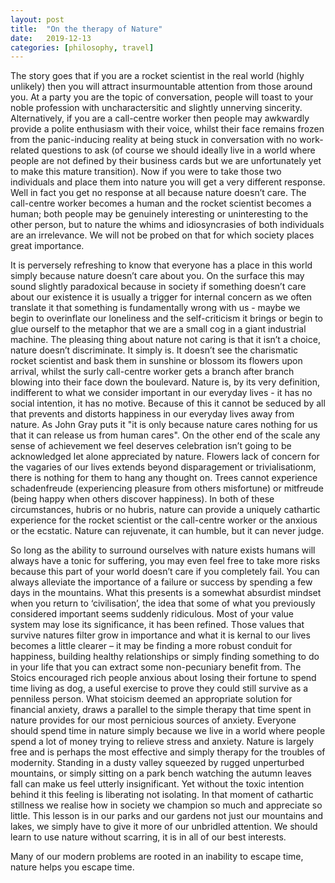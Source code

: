 ```yaml
---
layout: post
title:  "On the therapy of Nature"
date:   2019-12-13
categories: [philosophy, travel]
---
```


The story goes that if you are a rocket scientist in the real world (highly unlikely) then you will attract insurmountable attention from those around you. At a party you are the topic of conversation, people will toast to your noble profession with uncharactersitic and slightly unnerving sincerity. Alternatively, if you are a call-centre worker then people may awkwardly provide a polite enthusiasm with their voice, whilst their face remains frozen from the panic-inducing reality at being stuck in conversation with no work-related questions to ask (of course we should ideally live in a world where people are not defined by their business cards but we are unfortunately yet to make this mature transition). Now if you were to take those two individuals and place them into nature you will get a very different response. Well in fact you get no response at all because nature doesn’t care. The call-centre worker becomes a human and the rocket scientist becomes a human; both people may be genuinely interesting or uninteresting to the other person, but to nature the whims and idiosyncrasies of both individuals are an irrelevance. We will not be probed on that for which society places great importance. 

It is perversely refreshing to know that everyone has a place in this world simply because nature doesn’t care about you. On the surface this may sound slightly paradoxical because in society if something doesn’t care about our existence it is usually a trigger for internal concern as we often translate it that something is fundamentally wrong with us - maybe we begin to overinflate our loneliness and the self-criticism it brings or begin to glue ourself to the metaphor that we are a small cog in a giant industrial machine. The pleasing thing about nature not caring is that it isn’t a choice, nature doesn’t discriminate. It simply is. It doesn’t see the charismatic rocket scientist and bask them in sunshine or blossom its flowers upon arrival, whilst the surly call-centre worker gets a branch after branch blowing into their face down the boulevard. Nature is, by its very definition, indifferent to what we consider important in our everyday lives - it has no social intention, it has no motive. Because of this it cannot be seduced by all that prevents and distorts happiness in our everyday lives away from nature. As John Gray puts it "it is only because nature cares nothing for us that it can release us from human cares". On the other end of the scale any sense of achievement we feel deserves celebration isn’t going to be acknowledged let alone appreciated by nature. Flowers lack of concern for the vagaries of our lives extends beyond disparagement or trivialisationm, there is nothing for them to hang any thought on. Trees cannot experience schadenfreude (experiencing pleasure from others misfortune) or mitfreude (being happy when others discover happiness). In both of these circumstances, hubris or no hubris, nature can provide a uniquely cathartic experience for the rocket scientist or the call-centre worker or the anxious or the ecstatic. Nature can rejuvenate, it can humble, but it can never judge.

So long as the ability to surround ourselves with nature exists humans will always have a tonic for suffering, you may even feel free to take more risks because this part of your world doesn’t care if you completely fail. You can always alleviate the importance of a failure or success by spending a few days in the mountains. What this presents is a somewhat absurdist mindset when you return to ‘civilisation’, the idea that some of what you previously considered important seems suddenly ridiculous. Most of your value system may lose its significance, it has been refined. Those values that survive natures filter grow in importance and what it is kernal to our lives becomes a little clearer – it may be finding a more robust conduit for happiness, building healthy relationships or simply finding something to do in your life that you can extract some non-pecuniary benefit from. The Stoics encouraged rich people anxious about losing their fortune to spend time living as dog, a useful exercise to prove they could still survive as a penniless person. What stoicism deemed an appropriate solution for financial anxiety, draws a parallel to the simple therapy that time spent in nature provides for our most pernicious sources of anxiety. Everyone should spend time in nature simply because we live in a world where people spend a lot of money trying to relieve stress and anxiety. Nature is largely free and is perhaps the most effective and simply therapy for the troubles of modernity. Standing in a dusty valley squeezed by rugged unperturbed mountains, or simply sitting on a park bench watching the autumn leaves fall can make us feel utterly insignificant. Yet without the toxic intention behind it this feeling is liberating not isolating. In that moment of cathartic stillness we realise how in society we champion so much and appreciate so little. This lesson is in our parks and our gardens not just our mountains and lakes, we simply have to give it more of our unbridled attention. We should learn to use nature without scarring, it is in all of our best interests.

Many of our modern problems are rooted in an inability to escape time, nature helps you escape time.
